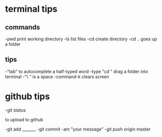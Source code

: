 # terminal tips

## commands

-pwd     print working directory
-ls      list files
-cd      create directory
-cd ..   goes up a folder

## tips

-"tab" to autocomplete a half-typed word
-type "cd " drag a folder into terminal
-"\ " is a space
-command-k clears screen

# github tips

-git status

to upload to github

-git add _______
-git commit -am "your message"
-git push origin master